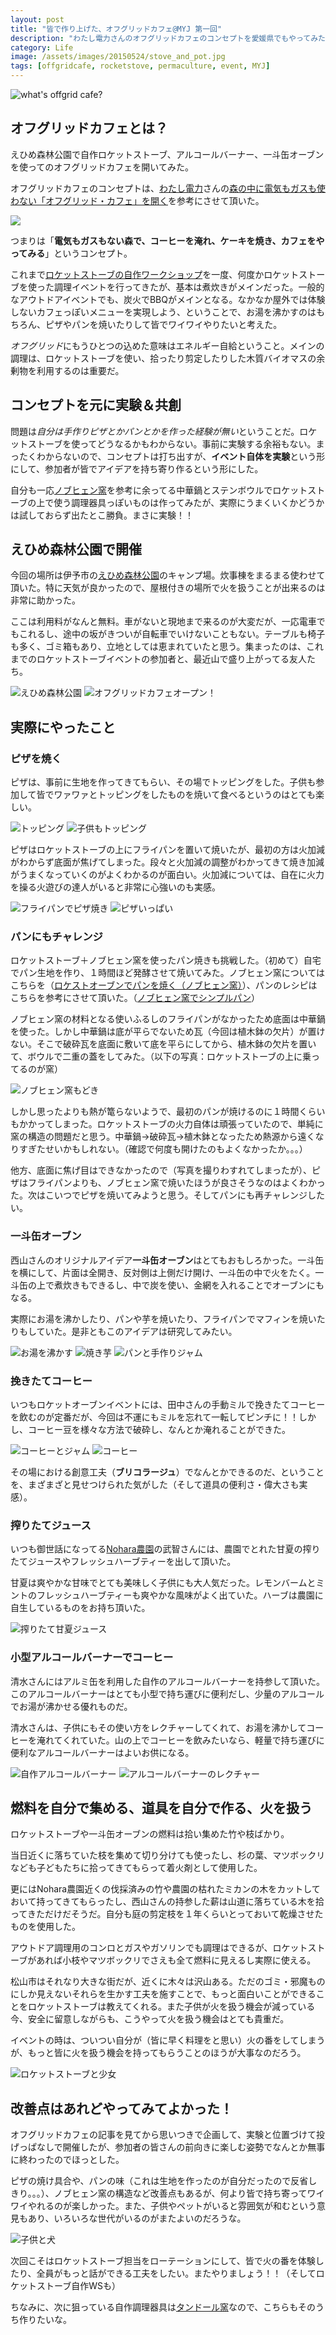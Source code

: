 ```yaml
---
layout: post
title: "皆で作り上げた、オフグリッドカフェ@MYJ 第一回"
description: "わたし電力さんのオフグリッドカフェのコンセプトを愛媛県でもやってみた。ロケットストーブ、一斗缶オーブン、アルコールバーナーを使ってのオフグリッドなアウトドアカフェ体験。"
category: Life
image: /assets/images/20150524/stove_and_pot.jpg
tags: [offgridcafe, rocketstove, permaculture, event, MYJ]
---
```


![what's offgrid cafe?](/assets/images/20150524/stove_and_pot.jpg "オフグリッドカフェとは？")

## オフグリッドカフェとは？

えひめ森林公園で自作ロケットストーブ、アルコールバーナー、一斗缶オーブンを使ってのオフグリッドカフェを開いてみた。

オフグリッドカフェのコンセプトは、[わたし電力](http://wataden.org)さんの[森の中に電気もガスも使わない「オフグリッド・カフェ」を開く](http://wataden.org/feature/offgridcafe01/)を参考にさせて頂いた。

<a href="http://wataden.org/feature/offgridcafe01/">![](http://v2.wataden.org/wp/wp-content/uploads/2014/07/diary_140717-187-840x560.jpg)</a>

つまりは「**電気もガスもない森で、コーヒーを淹れ、ケーキを焼き、カフェをやってみる**」というコンセプト。

これまで[ロケットストーブの自作ワークショップ](http://giantech.jp/2014/03/23/rocket-stove-workshop-vol0/)を一度、何度かロケットストーブを使った調理イベントを行ってきたが、基本は煮炊きがメインだった。一般的なアウトドアイベントでも、炭火でBBQがメインとなる。なかなか屋外では体験しないカフェっぽいメニューを実現しよう、ということで、お湯を沸かすのはもちろん、ピザやパンを焼いたりして皆でワイワイやりたいと考えた。

*オフグリッド*にもうひとつの込めた意味はエネルギー自給ということ。メインの調理は、ロケットストーブを使い、拾ったり剪定したりした木質バイオマスの余剰物を利用するのは重要だ。

## コンセプトを元に実験＆共創

問題は*自分は手作りピザとかパンとかを作った経験が無い*ということだ。ロケットストーブを使ってどうなるかもわからない。事前に実験する余裕もない。まったくわからないので、コンセプトは打ち出すが、**イベント自体を実験**という形にして、参加者が皆でアイデアを持ち寄り作るという形にした。

自分も一応[ノブヒェン窯](https://takibigoya.wordpress.com/takibigoya_p/nobchen/)を参考に余ってる中華鍋とステンボウルでロケットストーブの上で使う調理器具っぽいものは作ってみたが、実際にうまくいくかどうかは試しておらず出たとこ勝負。まさに実験！！

## えひめ森林公園で開催

今回の場所は伊予市の[えひめ森林公園](http://www.aimori.jp/park/index.html)のキャンプ場。炊事棟をまるまる使わせて頂いた。特に天気が良かったので、屋根付きの場所で火を扱うことが出来るのは非常に助かった。

ここは利用料がなんと無料。車がないと現地まで来るのが大変だが、一応電車でもこれるし、途中の坂がきついが自転車でいけないこともない。テーブルも椅子も多く、ゴミ箱もあり、立地としては恵まれていたと思う。集まったのは、これまでのロケットストーブイベントの参加者と、最近山で盛り上がってる友人たち。

![えひめ森林公園](/assets/images/20150524/forest_park.jpg "えひめ森林公園の炊事棟")
![オフグリッドカフェオープン！](/assets/images/20150524/open_cafe.jpg "オフグリッドカフェオープン！")

## 実際にやったこと

### ピザを焼く

ピザは、事前に生地を作ってきてもらい、その場でトッピングをした。子供も参加して皆でワァワァとトッピングをしたものを焼いて食べるというのはとても楽しい。

![トッピング](/assets/images/20150524/making_pizza.jpg "トッピングも自分たちで")
![子供もトッピング](/assets/images/20150524/pizza_topped_by_kids.jpg "子供もトッピング")

ピザはロケットストーブの上にフライパンを置いて焼いたが、最初の方は火加減がわからず底面が焦げてしまった。段々と火加減の調整がわかってきて焼き加減がうまくなっていくのがよくわかるのが面白い。火加減については、自在に火力を操る火遊びの達人がいると非常に心強いのも実感。

![フライパンでピザ焼き](/assets/images/20150524/pizza.jpg "フライパンで焼きたてピザ")
![ピザいっぱい](/assets/images/20150524/pizzas.jpg "ピザいっぱい")


### パンにもチャレンジ

ロケットストーブ＋ノブヒェン窯を使ったパン焼きも挑戦した。（初めて）自宅でパン生地を作り、１時間ほど発酵させて焼いてみた。ノブヒェン窯についてはこちらを（[ロケストオーブンでパンを焼く（ノブヒェン窯）](http://makihisao1986.blog.fc2.com/blog-entry-166.html)）、パンのレシピはこちらを参考にさせて頂いた。（[ノブヒェン窯でシンプルパン](http://enasanroku.exblog.jp/17973476/)）

ノブヒェン窯の材料となる使いふるしのフライパンがなかったため底面は中華鍋を使った。しかし中華鍋は底が平らでないため瓦（今回は植木鉢の欠片）が置けない。そこで破砕瓦を底面に敷いて底を平らにしてから、植木鉢の欠片を置いて、ボウルで二重の蓋をしてみた。（以下の写真：ロケットストーブの上に乗ってるのが窯）

![](/assets/images/20150524/rocketstove.jpg "ノブヒェン窯もどき")

しかし思ったよりも熱が篭らないようで、最初のパンが焼けるのに１時間くらいもかかってしまった。ロケットストーブの火力自体は頑張っていたので、単純に窯の構造の問題だと思う。中華鍋→破砕瓦→植木鉢となったため熱源から遠くなりすぎたせいかもしれない。（確認で何度も開けたのもよくなかったか。。。）

他方、底面に焦げ目はできなかったので（写真を撮りわすれてしまったが）、ピザはフライパンよりも、ノブヒェン窯で焼いたほうが良さそうなのはよくわかった。次はこいつでピザを焼いてみようと思う。そしてパンにも再チャレンジしたい。

### 一斗缶オーブン

西山さんのオリジナルアイデア**一斗缶オーブン**はとてもおもしろかった。一斗缶を横にして、片面は全開き、反対側は上側だけ開け、一斗缶の中で火をたく。一斗缶の上で煮炊きもできるし、中で炭を使い、金網を入れることでオーブンにもなる。

実際にお湯を沸かしたり、パンや芋を焼いたり、フライパンでマフィンを焼いたりもしていた。是非ともこのアイデアは研究してみたい。

![お湯を沸かす](/assets/images/20150524/can_oven_3.jpg "マフィンを焼く")
![焼き芋](/assets/images/20150524/can_oven_2.jpg "焼き芋を焼く")
![パンと手作りジャム](/assets/images/20150524/diy_strawberry_jam_and_bread.jpg "パンと手作りジャム")

### 挽きたてコーヒー

いつもロケットオーブンイベントには、田中さんの手動ミルで挽きたてコーヒーを飲むのが定番だが、今回は不運にもミルを忘れて一転してピンチに！！しかし、コーヒー豆を様々な方法で破砕し、なんとか淹れることができた。

![](/assets/images/20150524/coffee_and_jam.jpg "コーヒーとジャム")
![](/assets/images/20150524/coffee.jpg "コーヒー")

その場における創意工夫（**ブリコラージュ**）でなんとかできるのだ、ということを、まざまざと見せつけられた気がした（そして道具の便利さ・偉大さも実感）。

### 搾りたてジュース

いつも御世話になってる[Nohara農園](https://www.facebook.com/farmnh)の武智さんには、農園でとれた甘夏の搾りたてジュースやフレッシュハーブティーを出して頂いた。

甘夏は爽やかな甘味でとても美味しく子供にも大人気だった。レモンバームとミントのフレッシュハーブティーも爽やかな風味がよく出ていた。ハーブは農園に自生しているものをお持ち頂いた。

![](/assets/images/20150524/fresh_fruit_juice.jpg "搾りたて甘夏ジュース")

### 小型アルコールバーナーでコーヒー

清水さんにはアルミ缶を利用した自作のアルコールバーナーを持参して頂いた。このアルコールバーナーはとても小型で持ち運びに便利だし、少量のアルコールでお湯が沸かせる優れものだ。

清水さんは、子供にもその使い方をレクチャーしてくれて、お湯を沸かしてコーヒーを淹れてくれていた。山の上でコーヒーを飲みたいなら、軽量で持ち運びに便利なアルコールバーナーはよいお供になる。

![自作アルコールバーナー](/assets/images/20150524/diy_alcohole_burner_2.jpg "自作アルコールバーナー")
![アルコールバーナーのレクチャー](/assets/images/20150524/kids_and_mr_shimizu.jpg "アルコールバーナーのレクチャー")

## 燃料を自分で集める、道具を自分で作る、火を扱う

ロケットストーブや一斗缶オーブンの燃料は拾い集めた竹や枝ばかり。

当日近くに落ちていた枝を集めて切り分けても使ったし、杉の葉、マツボックリなども子どもたちに拾ってきてもらって着火剤として使用した。

更にはNohara農園近くの伐採済みの竹や農園の枯れたミカンの木をカットしておいて持ってきてもらったし、西山さんの持参した薪は山道に落ちている木を拾ってきただけだそうだ。自分も庭の剪定枝を１年くらいとっておいて乾燥させたものを使用した。

アウトドア調理用のコンロとガスやガソリンでも調理はできるが、ロケットストーブがあれば小枝やマツボックリでさえも全て燃料に見えるし実際に使える。

松山市はそれなり大きな街だが、近くに木々は沢山ある。ただのゴミ・邪魔ものにしか見えないそれらを生かす工夫を施すことで、もっと面白いことができることをロケットストーブは教えてくれる。また子供が火を扱う機会が減っている今、安全に留意しながらも、こうやって火を扱う機会はとても貴重だ。

イベントの時は、ついつい自分が（皆に早く料理をと思い）火の番をしてしまうが、もっと皆に火を扱う機会を持ってもらうことのほうが大事なのだろう。

![](/assets/images/20150524/rocketstove_burned_by_girl2.jpg "ロケットストーブと少女")

## 改善点はあれどやってみてよかった！

オフグリッドカフェの記事を見てから思いつきで企画して、実験と位置づけて投げっぱなしで開催したが、参加者の皆さんの前向きに楽しむ姿勢でなんとか無事に終わったのでほっとした。

ピザの焼け具合や、パンの味（これは生地を作ったのが自分だったので反省しきり。。。）、ノブヒェン窯の構造など改善点もあるが、何より皆で持ち寄ってワイワイやれるのが楽しかった。また、子供やペットがいると雰囲気が和むという意見もあり、いろいろな世代がいるのがまたよいのだろうな。

![子供と犬](/assets/images/20150524/kids_and_dog.jpg "子供と犬")

次回こそはロケットストーブ担当をローテーションにして、皆で火の番を体験したり、全員がもっと話ができる工夫をしたい。またやりましょう！！（そしてロケットストーブ自作WSも）

ちなみに、次に狙っている自作調理器具は[タンドール窯](http://chikyu-no-cocolo.cocolog-nifty.com/blog/2013/01/post-1710.html/3)なので、こちらもそのうち作りたいな。